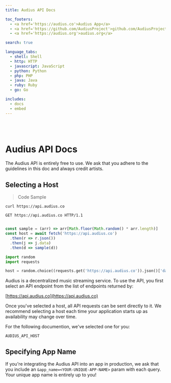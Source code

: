 ```yaml
---
title: Audius API Docs

toc_footers:
  - <a href='https://audius.co'>Audius App</a>
  - <a href='https://github.com/AudiusProject'>github.com/AudiusProject</a>
  - <a href='https://audius.org'>audius.org</a>

search: true

language_tabs:
  - shell: Shell
  - http: HTTP
  - javascript: JavaScript
  - python: Python
  - php: PHP
  - java: Java
  - ruby: Ruby
  - go: Go

includes:
  - docs
  - embed
---
```



<script type="text/javascript">
(function() {
  const set = async () => {
    const sample = (arr) => arr[Math.floor(Math.random() * arr.length)]
    let host = sample((await (await fetch('https://api.audius.co')).json()).data)
    if (host.endsWith('/')) {
      host = host.slice(0, -1)
    }
    function walkText(node) {
      if (node.nodeType == 3) {
        node.data = node.data.replace(/AUDIUS_API_HOST/g, host)
      }
      if (node.nodeType == 1 && node.nodeName != "SCRIPT") {
        for (var i = 0; i < node.childNodes.length; i++) {
          walkText(node.childNodes[i]);
        }
      }
    }
    walkText(document.body);
  }
  set()
})()
</script>

<br />
<br />

# Audius API Docs

The Audius API is entirely free to use. We ask that you adhere to the guidelines in this doc and always credit artists.


## Selecting a Host

> Code Sample

```shell
curl https://api.audius.co
```

```http
GET https://api.audius.co HTTP/1.1
```

```javascript

const sample = (arr) => arr[Math.floor(Math.random() * arr.length)]
const host = await fetch('https://api.audius.co')
  .then(r => r.json())
  .then(j => j.data)
  .then(d => sample(d))

```

```python
import random
import requests

host = random.choice((requests.get('https://api.audius.co')).json()['data'])
```

Audius is a decentralized music streaming service. To use the API, you first select an API endpoint from the list of endpoints returned by:

[https://api.audius.co](https://api.audius.co)

Once you've selected a host, all API requests can be sent directly to it. We recommend selecting a host each time your application starts up as availability may change over time.

For the following documention, we've selected one for you:

` AUDIUS_API_HOST `

## Specifying App Name

If you're integrating the Audius API into an app in production, we ask that you include an `&app_name=<YOUR-UNIQUE-APP-NAME>` param with each query. Your unique app name is entirely up to you!

<br />
<br />